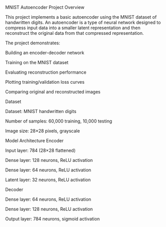 MNIST Autoencoder Project
Overview

This project implements a basic autoencoder using the MNIST dataset of handwritten digits. An autoencoder is a type of neural network designed to compress input data into a smaller latent representation and then reconstruct the original data from that compressed representation.

The project demonstrates:

Building an encoder-decoder network

Training on the MNIST dataset

Evaluating reconstruction performance

Plotting training/validation loss curves

Comparing original and reconstructed images

Dataset

Dataset: MNIST handwritten digits

Number of samples: 60,000 training, 10,000 testing

Image size: 28×28 pixels, grayscale

Model Architecture
Encoder

Input layer: 784 (28×28 flattened)

Dense layer: 128 neurons, ReLU activation

Dense layer: 64 neurons, ReLU activation

Latent layer: 32 neurons, ReLU activation

Decoder

Dense layer: 64 neurons, ReLU activation

Dense layer: 128 neurons, ReLU activation

Output layer: 784 neurons, sigmoid activation
